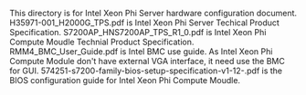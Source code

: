 This directory is for Intel Xeon Phi Server hardware configuration document.
H35971-001_H2000G_TPS.pdf is Intel Xeon Phi Server Techical Product Specification.
S7200AP_HNS7200AP_TPS_R1_0.pdf is Intel Xeon Phi Compute Moudle Technial Product Specification.
RMM4_BMC_User_Guide.pdf is Intel BMC use guide. As Intel Xeon Phi Compute Module don't have external VGA interface, it need use the BMC for GUI.
574251-s7200-family-bios-setup-specification-v1-12-.pdf is the BIOS configuration guide for Intel Xeon Phi Compute Moudle.
